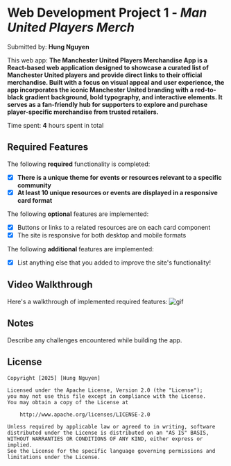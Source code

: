 # Web Development Project 1 - *Man United Players Merch*

Submitted by: **Hung Nguyen**

This web app: **The Manchester United Players Merchandise App is a React-based web application designed to showcase a curated list of Manchester United players and provide direct links to their official merchandise. Built with a focus on visual appeal and user experience, the app incorporates the iconic Manchester United branding with a red-to-black gradient background, bold typography, and interactive elements. It serves as a fan-friendly hub for supporters to explore and purchase player-specific merchandise from trusted retailers.**

Time spent: **4** hours spent in total

## Required Features

The following **required** functionality is completed:

- [x] **There is a unique theme for events or resources relevant to a specific community**
- [x] **At least 10 unique resources or events are displayed in a responsive card format**

The following **optional** features are implemented:

- [x] Buttons or links to a related resources are on each card component
- [x] The site is responsive for both desktop and mobile formats

The following **additional** features are implemented:

* [x] List anything else that you added to improve the site's functionality!

## Video Walkthrough

Here's a walkthrough of implemented required features:
![gif](public/photos/man-utd-merch.gif)

## Notes

Describe any challenges encountered while building the app.

## License

    Copyright [2025] [Hung Nguyen]

    Licensed under the Apache License, Version 2.0 (the "License");
    you may not use this file except in compliance with the License.
    You may obtain a copy of the License at

        http://www.apache.org/licenses/LICENSE-2.0

    Unless required by applicable law or agreed to in writing, software
    distributed under the License is distributed on an "AS IS" BASIS,
    WITHOUT WARRANTIES OR CONDITIONS OF ANY KIND, either express or implied.
    See the License for the specific language governing permissions and
    limitations under the License.